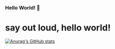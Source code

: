 ### Hello World! 👋

# say out loud, hello world!

[![Anurag's GitHub stats](https://github-readme-stats.vercel.app/api?username=arspujalabs)](https://github.com/arspujalabs)
